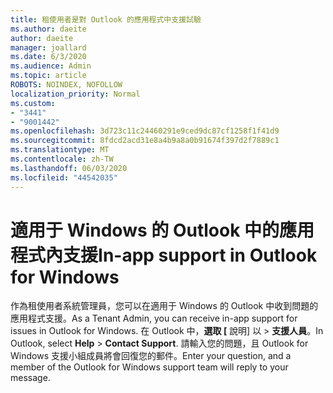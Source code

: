 ```yaml
---
title: 租使用者是對 Outlook 的應用程式中支援試驗
ms.author: daeite
author: daeite
manager: joallard
ms.date: 6/3/2020
ms.audience: Admin
ms.topic: article
ROBOTS: NOINDEX, NOFOLLOW
localization_priority: Normal
ms.custom:
- "3441"
- "9001442"
ms.openlocfilehash: 3d723c11c24460291e9ced9dc87cf1258f1f41d9
ms.sourcegitcommit: 8fdcd2acd31e8a4b9a8a0b91674f397d2f7889c1
ms.translationtype: MT
ms.contentlocale: zh-TW
ms.lasthandoff: 06/03/2020
ms.locfileid: "44542035"
---
```

# <a name="in-app-support-in-outlook-for-windows"></a><span data-ttu-id="7af2f-102">適用于 Windows 的 Outlook 中的應用程式內支援</span><span class="sxs-lookup"><span data-stu-id="7af2f-102">In-app support in Outlook for Windows</span></span>

<span data-ttu-id="7af2f-103">作為租使用者系統管理員，您可以在適用于 Windows 的 Outlook 中收到問題的應用程式支援。</span><span class="sxs-lookup"><span data-stu-id="7af2f-103">As a Tenant Admin, you can receive in-app support for issues in Outlook for Windows.</span></span> <span data-ttu-id="7af2f-104">在 Outlook 中，**選取 [** 說明] 以  >  **支援人員**。</span><span class="sxs-lookup"><span data-stu-id="7af2f-104">In Outlook, select **Help** > **Contact Support**.</span></span> <span data-ttu-id="7af2f-105">請輸入您的問題，且 Outlook for Windows 支援小組成員將會回復您的郵件。</span><span class="sxs-lookup"><span data-stu-id="7af2f-105">Enter your question, and a member of the Outlook for Windows support team will reply to your message.</span></span>